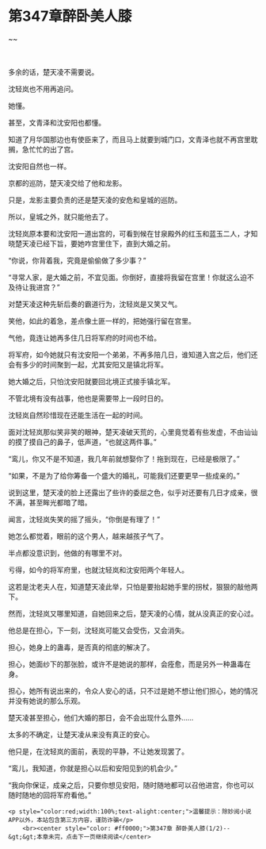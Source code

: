 # 第347章醉卧美人膝
~~
    	    <p name="pagetop" href="javascript:void(0);" onclick="return false" style="line-height: 35px;padding: 10px;color: #333;"> </p><p>多余的话，楚天凌不需要说。</p><p>沈轻岚也不用再追问。</p><p>她懂。</p><p>甚至，文青泽和沈安阳也都懂。</p><p>知道了月华国那边也有使臣来了，而且马上就要到城门口，文青泽也就不再宫里耽搁，急忙忙的出了宫。</p><p>沈安阳自然也一样。</p><p>京都的巡防，楚天凌交给了他和龙影。</p><p>只是，龙影主要负责的还是楚天凌的安危和皇城的巡防。</p><p>所以，皇城之外，就只能他去了。</p><p>沈轻岚原本要和沈安阳一道出宫的，可看到候在甘泉殿外的红玉和蓝玉二人，才知晓楚天凌已经下旨，要她咋宫里住下，直到大婚之前。</p><p>“你说，你背着我，究竟是偷偷做了多少事？”</p><p>“寻常人家，是大婚之前，不宜见面。你倒好，直接将我留在宫里！你就这么迫不及待让我进宫？”</p><p>对楚天凌这种先斩后奏的霸道行为，沈轻岚是又笑又气。</p><p>笑他，如此的着急，差点像土匪一样的，把她强行留在宫里。</p><p>气他，竟连让她再多住几日将军府的时间也不给。</p><p>将军府，如今她就只有沈安阳一个弟弟，不再多陪几日，谁知道入宫之后，他们还会有多少的时间聚到一起，尤其安阳又是镇北将军。</p><p>她大婚之后，只怕沈安阳就要回北境正式接手镇北军。</p><p>不管北境有没有战事，他也是需要带上一段时日的。</p><p>沈轻岚自然珍惜现在还能生活在一起的时间。</p><p>面对沈轻岚那似笑非笑的眼神，楚天凌破天荒的，心里竟觉着有些发虚，不由讪讪的摸了摸自己的鼻子，低声道，“也就这两件事。”</p><p>“鸾儿，你又不是不知道，我几年前就想娶你了！拖到现在，已经是极限了。”</p><p>“如果，不是为了给你筹备一个盛大的婚礼，可能我们还要更早一些成亲的。”</p><p>说到这里，楚天凌的脸上还露出了些许的委屈之色，似乎对还要有几日才成亲，很不满，甚至眸光都暗了暗。</p><p>闻言，沈轻岚失笑的摇了摇头，“你倒是有理了！”</p><p>她怎么都觉着，眼前的这个男人，越来越孩子气了。</p><p>半点都没意识到，他做的有哪里不对。</p><p>亏得，如今的将军府里，也就沈轻岚和沈安阳两个年轻人。</p><p>这若是沈老夫人在，知道楚天凌此举，只怕是要抬起她手里的拐杖，狠狠的敲他两下。</p><p>然而，沈轻岚又哪里知道，自她回来之后，楚天凌的心情，就从没真正的安心过。</p><p>他总是在担心，下一刻，沈轻岚可能又会受伤，又会消失。</p><p>担心，她身上的蛊毒，是否真的彻底的解决了。</p><p>担心，她面纱下的那张脸，或许不是她说的那样，会痊愈，而是另外一种蛊毒在身。</p><p>担心，她所有说出来的，令众人安心的话，只不过是她不想让他们担心，她的情况并没有她说的那么乐观。</p><p>楚天凌甚至担心，他们大婚的那日，会不会出现什么意外……</p><p>太多的不确定，让楚天凌从来没有真正的安心。</p><p>他只是，在沈轻岚的面前，表现的平静，不让她发现罢了。</p><p>“鸾儿，我知道，你就是担心以后和安阳见到的机会少。”</p><p>“我向你保证，成亲之后，只要你想见安阳，随时随地都可以召他进宫，你也可以随时随地的回将军府看他。”</p>
    	
   	<p style="color:red;width:100%;text-alight:center;">温馨提示：除妙阅小说APP以外，本站包含第三方内容，谨防诈骗</p>
    	<br><center style="color: #ff0000;">第347章 醉卧美人膝(1/2)--&gt;&gt;本章未完，点击下一页继续阅读</center>
    	